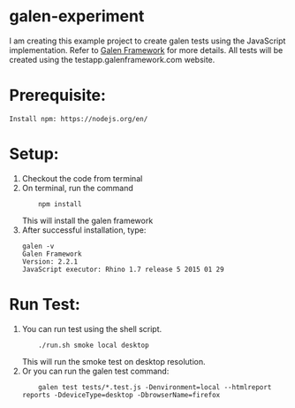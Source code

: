 # galen-experiment
I am creating this example project to create galen tests using the JavaScript implementation. Refer to [Galen Framework][1] for more details.
All tests will be created using the testapp.galenframework.com website.

# Prerequisite:
	Install npm: https://nodejs.org/en/

# Setup:
1. Checkout the code from terminal
2. On terminal, run the command
	```
		npm install
	```
	This will install the galen framework
3. After successful installation, type:
	```
	galen -v
	Galen Framework
    Version: 2.2.1
    JavaScript executor: Rhino 1.7 release 5 2015 01 29
	```

# Run Test:
1. You can run test using the shell script.
    ```
        ./run.sh smoke local desktop
    ```
    This will run the smoke test on desktop resolution.
2. Or you can run the galen test command:
    ```
        galen test tests/*.test.js -Denvironment=local --htmlreport reports -DdeviceType=desktop -DbrowserName=firefox
    ```

[1]: http://galenframework.com
